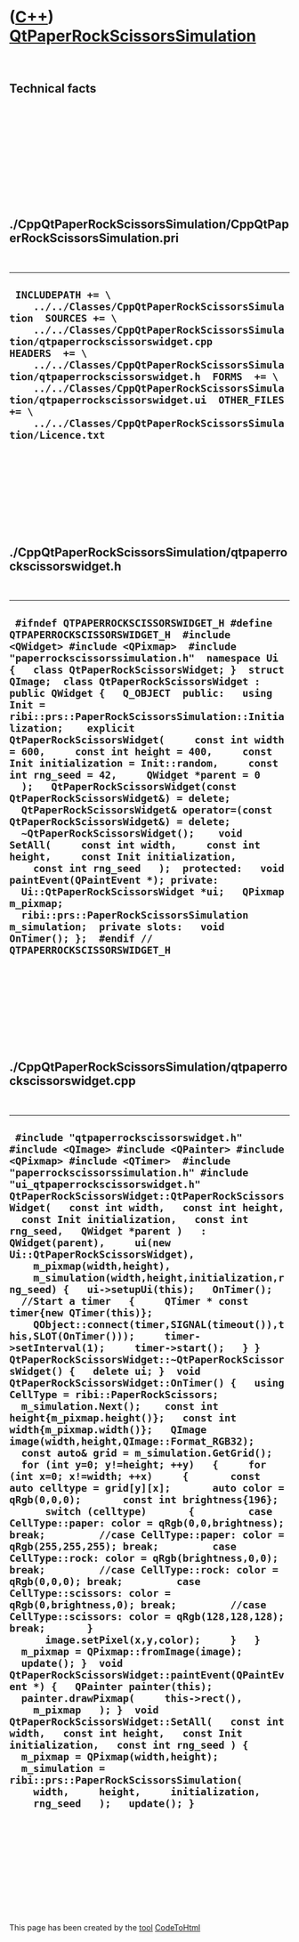 



 

 

 

 

 

([C++](Cpp.htm)) [QtPaperRockScissorsSimulation](CppQtPaperRockScissorsSimulation.htm)
======================================================================================

 

Technical facts
---------------

 

 

 

 

 

 

./CppQtPaperRockScissorsSimulation/CppQtPaperRockScissorsSimulation.pri
-----------------------------------------------------------------------

 

  ---------------------------------------------------------------------------------------------------------------------------------------------------------------------------------------------------------------------------------------------------------------------------------------------------------------------------------------------------------------------------------------------------------------------------------------------------
  ` INCLUDEPATH += \     ../../Classes/CppQtPaperRockScissorsSimulation  SOURCES += \     ../../Classes/CppQtPaperRockScissorsSimulation/qtpaperrockscissorswidget.cpp  HEADERS  += \     ../../Classes/CppQtPaperRockScissorsSimulation/qtpaperrockscissorswidget.h  FORMS  += \     ../../Classes/CppQtPaperRockScissorsSimulation/qtpaperrockscissorswidget.ui  OTHER_FILES += \     ../../Classes/CppQtPaperRockScissorsSimulation/Licence.txt`
  ---------------------------------------------------------------------------------------------------------------------------------------------------------------------------------------------------------------------------------------------------------------------------------------------------------------------------------------------------------------------------------------------------------------------------------------------------

 

 

 

 

 

./CppQtPaperRockScissorsSimulation/qtpaperrockscissorswidget.h
--------------------------------------------------------------

 

  -----------------------------------------------------------------------------------------------------------------------------------------------------------------------------------------------------------------------------------------------------------------------------------------------------------------------------------------------------------------------------------------------------------------------------------------------------------------------------------------------------------------------------------------------------------------------------------------------------------------------------------------------------------------------------------------------------------------------------------------------------------------------------------------------------------------------------------------------------------------------------------------------------------------------------------------------------------------------------------------------------------------------------------------------------------------------------------------------------------------------------------------------------------
  ` #ifndef QTPAPERROCKSCISSORSWIDGET_H #define QTPAPERROCKSCISSORSWIDGET_H  #include <QWidget> #include <QPixmap>  #include "paperrockscissorssimulation.h"  namespace Ui {   class QtPaperRockScissorsWidget; }  struct QImage;  class QtPaperRockScissorsWidget : public QWidget {   Q_OBJECT  public:   using Init = ribi::prs::PaperRockScissorsSimulation::Initialization;    explicit QtPaperRockScissorsWidget(     const int width = 600,     const int height = 400,     const Init initialization = Init::random,     const int rng_seed = 42,     QWidget *parent = 0   );   QtPaperRockScissorsWidget(const QtPaperRockScissorsWidget&) = delete;   QtPaperRockScissorsWidget& operator=(const QtPaperRockScissorsWidget&) = delete;   ~QtPaperRockScissorsWidget();    void SetAll(     const int width,     const int height,     const Init initialization,     const int rng_seed   );  protected:   void paintEvent(QPaintEvent *); private:   Ui::QtPaperRockScissorsWidget *ui;   QPixmap m_pixmap;   ribi::prs::PaperRockScissorsSimulation m_simulation;  private slots:   void OnTimer(); };  #endif // QTPAPERROCKSCISSORSWIDGET_H`
  -----------------------------------------------------------------------------------------------------------------------------------------------------------------------------------------------------------------------------------------------------------------------------------------------------------------------------------------------------------------------------------------------------------------------------------------------------------------------------------------------------------------------------------------------------------------------------------------------------------------------------------------------------------------------------------------------------------------------------------------------------------------------------------------------------------------------------------------------------------------------------------------------------------------------------------------------------------------------------------------------------------------------------------------------------------------------------------------------------------------------------------------------------------

 

 

 

 

 

./CppQtPaperRockScissorsSimulation/qtpaperrockscissorswidget.cpp
----------------------------------------------------------------

 

  -----------------------------------------------------------------------------------------------------------------------------------------------------------------------------------------------------------------------------------------------------------------------------------------------------------------------------------------------------------------------------------------------------------------------------------------------------------------------------------------------------------------------------------------------------------------------------------------------------------------------------------------------------------------------------------------------------------------------------------------------------------------------------------------------------------------------------------------------------------------------------------------------------------------------------------------------------------------------------------------------------------------------------------------------------------------------------------------------------------------------------------------------------------------------------------------------------------------------------------------------------------------------------------------------------------------------------------------------------------------------------------------------------------------------------------------------------------------------------------------------------------------------------------------------------------------------------------------------------------------------------------------------------------------------------------------------------------------------------------------------------------------------------------------------------------------------------------------------------------------------------------------------------------------------------------------------------------------------------------------------------------------------------------------------------------------------------------------------------------------------------------------------------------------------------------------------------------------------------------------------------------------------------------------------------------------------------------------------------
  ` #include "qtpaperrockscissorswidget.h"  #include <QImage> #include <QPainter> #include <QPixmap> #include <QTimer>  #include "paperrockscissorssimulation.h" #include "ui_qtpaperrockscissorswidget.h"  QtPaperRockScissorsWidget::QtPaperRockScissorsWidget(   const int width,   const int height,   const Init initialization,   const int rng_seed,   QWidget *parent )   : QWidget(parent),     ui(new Ui::QtPaperRockScissorsWidget),     m_pixmap(width,height),     m_simulation(width,height,initialization,rng_seed) {   ui->setupUi(this);   OnTimer();   //Start a timer   {     QTimer * const timer{new QTimer(this)};     QObject::connect(timer,SIGNAL(timeout()),this,SLOT(OnTimer()));     timer->setInterval(1);     timer->start();   } }  QtPaperRockScissorsWidget::~QtPaperRockScissorsWidget() {   delete ui; }  void QtPaperRockScissorsWidget::OnTimer() {   using CellType = ribi::PaperRockScissors;    m_simulation.Next();    const int height{m_pixmap.height()};   const int width{m_pixmap.width()};   QImage image(width,height,QImage::Format_RGB32);   const auto& grid = m_simulation.GetGrid();   for (int y=0; y!=height; ++y)   {     for (int x=0; x!=width; ++x)     {       const auto celltype = grid[y][x];       auto color = qRgb(0,0,0);       const int brightness{196};       switch (celltype)       {         case CellType::paper: color = qRgb(0,0,brightness); break;         //case CellType::paper: color = qRgb(255,255,255); break;         case CellType::rock: color = qRgb(brightness,0,0); break;         //case CellType::rock: color = qRgb(0,0,0); break;         case CellType::scissors: color = qRgb(0,brightness,0); break;         //case CellType::scissors: color = qRgb(128,128,128); break;       }       image.setPixel(x,y,color);     }   }   m_pixmap = QPixmap::fromImage(image);   update(); }  void QtPaperRockScissorsWidget::paintEvent(QPaintEvent *) {   QPainter painter(this);   painter.drawPixmap(     this->rect(),     m_pixmap   ); }  void QtPaperRockScissorsWidget::SetAll(   const int width,   const int height,   const Init initialization,   const int rng_seed ) {   m_pixmap = QPixmap(width,height);   m_simulation = ribi::prs::PaperRockScissorsSimulation(     width,     height,     initialization,     rng_seed   );   update(); }`
  -----------------------------------------------------------------------------------------------------------------------------------------------------------------------------------------------------------------------------------------------------------------------------------------------------------------------------------------------------------------------------------------------------------------------------------------------------------------------------------------------------------------------------------------------------------------------------------------------------------------------------------------------------------------------------------------------------------------------------------------------------------------------------------------------------------------------------------------------------------------------------------------------------------------------------------------------------------------------------------------------------------------------------------------------------------------------------------------------------------------------------------------------------------------------------------------------------------------------------------------------------------------------------------------------------------------------------------------------------------------------------------------------------------------------------------------------------------------------------------------------------------------------------------------------------------------------------------------------------------------------------------------------------------------------------------------------------------------------------------------------------------------------------------------------------------------------------------------------------------------------------------------------------------------------------------------------------------------------------------------------------------------------------------------------------------------------------------------------------------------------------------------------------------------------------------------------------------------------------------------------------------------------------------------------------------------------------------------------------

 

 

 

 

 





 




This page has been created by the [tool](Tools.htm)
[CodeToHtml](ToolCodeToHtml.htm)
